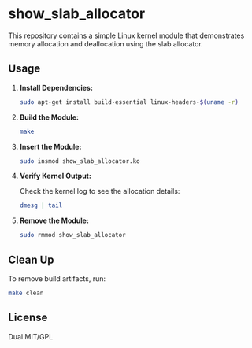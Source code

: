 # show_slab_allocator

This repository contains a simple Linux kernel module that demonstrates memory allocation and deallocation using the slab allocator. 

## Usage

1. **Install Dependencies:**

   ```bash
   sudo apt-get install build-essential linux-headers-$(uname -r)
   ```

2. **Build the Module:**

   ```bash
   make
   ```

3. **Insert the Module:**

   ```bash
   sudo insmod show_slab_allocator.ko
   ```

4. **Verify Kernel Output:**

   Check the kernel log to see the allocation details:

   ```bash
   dmesg | tail
   ```

5. **Remove the Module:**

   ```bash
   sudo rmmod show_slab_allocator
   ```

## Clean Up

To remove build artifacts, run:

```bash
make clean
```

## License

Dual MIT/GPL

